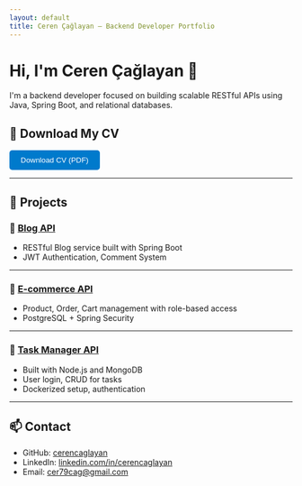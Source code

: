 ```yaml
---
layout: default
title: Ceren Çağlayan – Backend Developer Portfolio
---
```


# Hi, I'm Ceren Çağlayan 👋

I'm a backend developer focused on building scalable RESTful APIs using Java, Spring Boot, and relational databases.

<h2>📄 Download My CV</h2>
<a href="cv_guncel.pdf" download>
  <button style="padding:10px 20px; background-color:#007acc; color:white; border:none; border-radius:5px;">
    Download CV (PDF)
  </button>
</a>


---


## 🚀 Projects

### 📌 [Blog API](https://github.com/cerencaglayan/blog-api)
- RESTful Blog service built with Spring Boot  
- JWT Authentication, Comment System  

---

### 📌 [E-commerce API](https://github.com/cerencaglayan/ecommerce-api)
- Product, Order, Cart management with role-based access  
- PostgreSQL + Spring Security  

---

### 📌 [Task Manager API](https://github.com/cerencaglayan/task-manager)
- Built with Node.js and MongoDB  
- User login, CRUD for tasks  
- Dockerized setup, authentication

---

## 📫 Contact

- GitHub: [cerencaglayan](https://github.com/cerencaglayan)  
- LinkedIn: [linkedin.com/in/cerencaglayan](https://linkedin.com/in/cerencaglayan)  
- Email: cer79cag@gmail.com
